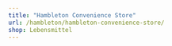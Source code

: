 ```yaml
---
title: "Hambleton Convenience Store"
url: /hambleton/hambleton-convenience-store/
shop: Lebensmittel
---
```

